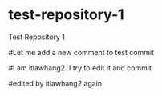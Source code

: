 # test-repository-1
Test Repository 1

#Let me add a new comment to test commit

#I am itlawhang2. I try to edit it and commit



#edited by itlawhang2 again